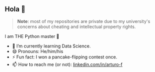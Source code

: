 ## Hola 👋

<!--
**arturofonseca/arturofonseca** is a ✨ _special_ ✨ repository because its `README.md` (this file) appears on your GitHub profile.

Here are some ideas to get you started:

- 🔭 I’m currently working on ...
- 🌱 I’m currently learning ...
- 👯 I’m looking to collaborate on ...
- 🤔 I’m looking for help with ...
- 💬 Ask me about ...
- 📫 How to reach me (or not): ...
- 😄 Pronouns: ...
- ⚡ Fun fact: ...
-->

> **Note**: most of my repositories are private due to my university's concerns about cheating and intellectual property rights.

I am THE Python master 🐍

- 🌱 I’m currently learning Data Science.
- 😄 Pronouns: He/him/his
- ⚡ Fun fact: I won a pancake-flipping contest once.
- 📫 How to reach me (or not): [linkedin.com/in/arturo-f](https://www.linkedin.com/in/arturo-f)
